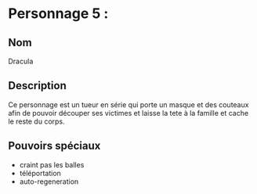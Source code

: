 # Personnage 5 :
## Nom
Dracula

## Description 
Ce personnage est un tueur en série qui porte un masque et des couteaux afin de pouvoir découper ses victimes et laisse la tete à la famille et cache le reste du corps. 

## Pouvoirs spéciaux
- craint pas les balles
- téléportation
- auto-regeneration

